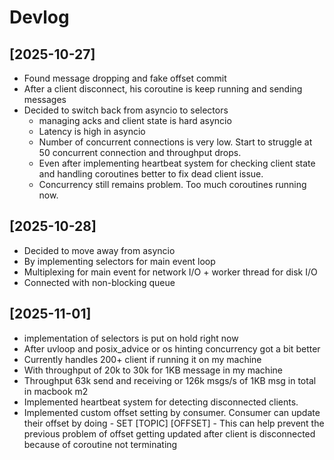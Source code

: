 # Devlog

## [2025-10-27]

- Found message dropping and fake offset commit
- After a client disconnect, his coroutine is keep running and sending messages
- Decided to switch back from asyncio to selectors
  - managing acks and client state is hard asyncio
  - Latency is high in asyncio
  - Number of concurrent connections is very low. Start to struggle at 50 concurrent connection and throughput drops.
  - Even after implementing heartbeat system for checking client state and handling coroutines better to fix dead client issue.
  - Concurrency still remains problem. Too much coroutines running now.

## [2025-10-28]

- Decided to move away from asyncio
- By implementing selectors for main event loop
- Multiplexing for main event for network I/O + worker thread for disk I/O
- Connected with non-blocking queue

## [2025-11-01]

- implementation of selectors is put on hold right now
- After uvloop and posix_advice or os hinting concurrency got a bit better
- Currently handles 200+ client if running it on my machine
- With throughput of 20k to 30k for 1KB message in my machine
- Throughput 63k send and receiving or 126k msgs/s of 1KB msg in total in macbook m2
- Implemented heartbeat system for detecting disconnected clients.
- Implemented custom offset setting by consumer. Consumer can update their offset by doing
      - SET [TOPIC] [OFFSET]
      - This can help prevent the previous problem of offset getting updated after client is disconnected because of coroutine not terminating